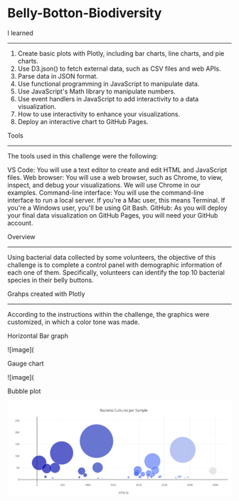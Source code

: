 # Belly-Botton-Biodiversity

I learned
_____________________________________________________________________________________________________________________________________________________________

1. Create basic plots with Plotly, including bar charts, line charts, and pie charts.
2. Use D3.json() to fetch external data, such as CSV files and web APIs.
3. Parse data in JSON format.
4. Use functional programming in JavaScript to manipulate data.
5. Use JavaScript's Math library to manipulate numbers.
6. Use event handlers in JavaScript to add interactivity to a data visualization.
7. How to use interactivity to enhance your visualizations.
8. Deploy an interactive chart to GitHub Pages.

Tools
______________________________________________________________________________________________________________________________________________________________

The tools used in this challenge were the following:

VS Code: You will use a text editor to create and edit HTML and JavaScript files.
Web browser: You will use a web browser, such as Chrome, to view, inspect, and debug your visualizations. We will use Chrome in our examples.
Command-line interface: You will use the command-line interface to run a local server. If you're a Mac user, this means Terminal. If you're a Windows user, you'll be using Git Bash.
GitHub: As you will deploy your final data visualization on GitHub Pages, you will need your GitHub account.

Overview
_____________________________________________________________________________________________________________________________________________________________

Using bacterial data collected by some volunteers, the objective of this challenge is to complete a control panel with demographic information of each one of them. Specifically, volunteers can identify the top 10 bacterial species in their belly buttons.

Grahps created with Plotly
_____________________________________________________________________________________________________________________________________________________________

According to the instructions within the challenge, the graphics were customized, in which a color tone was made.

Horizontal Bar graph

![image](

Gauge chart

![image](

Bubble plot

![image](https://github.com/RodrigoCR25/Belly-Botton-Biodiversity/blob/main/Bubble%20plot.png)


